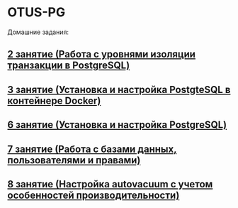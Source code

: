 # OTUS-PG

Домашние задания:
## [2 занятие (Работа с уровнями изоляции транзакции в PostgreSQL)](homework_lesson2/report.md)
## [3 занятие (Установка и настройка PostgteSQL в контейнере Docker)](homework_lesson3/report.md)
## [6 занятие (Установка и настройка PostgreSQL)](homework_lesson6/report.md)
## [7 занятие (Работа с базами данных, пользователями и правами)](homework_lesson7/report.md)
## [8 занятие (Настройка autovacuum с учетом особенностей производительности)](homework_lesson8/report.md)